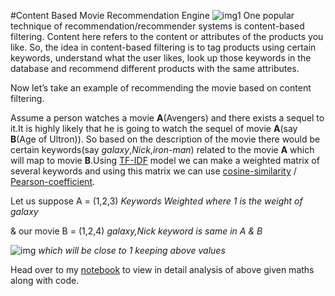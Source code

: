 #Content Based Movie Recommendation Engine
![img1](https://www.vshsolutions.com/wp-content/uploads/2020/02/recommender-system-for-movie-recommendation.jpg)
One popular technique of recommendation/recommender systems is content-based filtering. Content here refers to the content or attributes of the products you like. So, the idea in content-based filtering is to tag products using certain keywords, understand what the user likes, look up those keywords in the database and recommend different products with the same attributes.

Now let’s take an example of recommending the movie based on content filtering.

Assume a person watches a movie  **A**(Avengers) and there exists a sequel to it.It is highly likely that he is going to watch the sequel of movie **A**(say **B**(Age of Ultron)). So based on the description of the movie there would be certain keywords(say *galaxy*,*Nick*,*iron-man*) related to the movie **A** which will map to movie **B**.Using [TF-IDF](https://www.onely.com/blog/what-is-tf-idf/) model we can make a weighted matrix of several keywords and using this matrix we can use [cosine-similarity](https://towardsdatascience.com/understanding-cosine-similarity-and-its-application-fd42f585296a) / [Pearson-coefficient](https://www.includehelp.com/ml-ai/pearsons-correlation-and-its-implication-in-machine-learning.aspx#:~:text=Correlation%3D1%2C%20it%20means%20that,for%20our%20model%20to%20learn.).

Let us suppose A = (1,2,3)  *Keywords Weighted where 1 is the weight of galaxy*

& our movie B = (1,2,4)  *galaxy,Nick keyword is same in A & B*

 ![img](https://camo.githubusercontent.com/0d87ffab6466c5cb906cd55044ae581ed26d74815814b79eb9f5fea7db4fc8c0/68747470733a2f2f73697465732e74656d706c652e6564752f74756473632f66696c65732f323031372f30332f636f73696e652d6571756174696f6e2e706e67)  *which will be close to 1 keeping above values*

Head over to my [notebook](https://github.com/RheagalFire/Content_Based_Filtering/blob/master/Movie_Rec_eng.ipynb) to view in detail analysis of above given maths along with code.

 